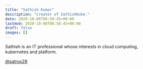 ```yaml
---
title: "Sathish Kumar"
description: "Creator of SathishKube."
date: 2020-10-06T08:50:45+00:00
lastmod: 2020-10-06T08:50:45+00:00
draft: false
images: []
---
```


Sathish is an IT professional whose interests in cloud computing, kubernetes and platform.

[@satrox28](https://twitter.com/satrox28)

